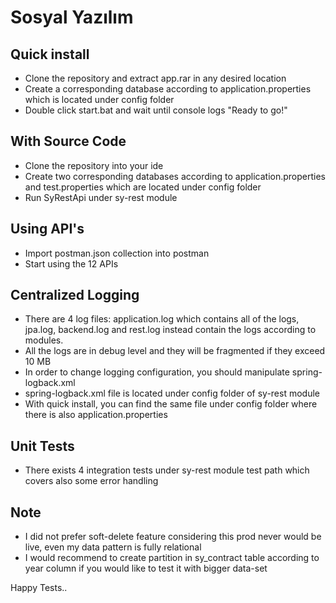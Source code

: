 # Sosyal Yazılım

## Quick install
- Clone the repository and extract app.rar in any desired location
- Create a corresponding database according to application.properties which is located under config folder
- Double click start.bat and wait until console logs "Ready to go!"

## With Source Code
- Clone the repository into your ide
- Create two corresponding databases according to application.properties and test.properties which are located under config folder
- Run SyRestApi under sy-rest module

## Using API's
- Import postman.json collection into postman
- Start using the 12 APIs

## Centralized Logging
- There are 4 log files: application.log which contains all of the logs, jpa.log, backend.log and rest.log instead contain the logs according to modules.
- All the logs are in debug level and they will be fragmented if they exceed 10 MB
- In order to change logging configuration, you should manipulate spring-logback.xml
- spring-logback.xml file is located under config folder of sy-rest module
- With quick install, you can find the same file under config folder where there is also application.properties

## Unit Tests
- There exists 4 integration tests under sy-rest module test path which covers also some error handling

## Note
- I did not prefer soft-delete feature considering this prod never would be live, even my data pattern is fully relational
- I would recommend to create partition in sy_contract table according to year column if you would like to test it with bigger data-set


Happy Tests..
